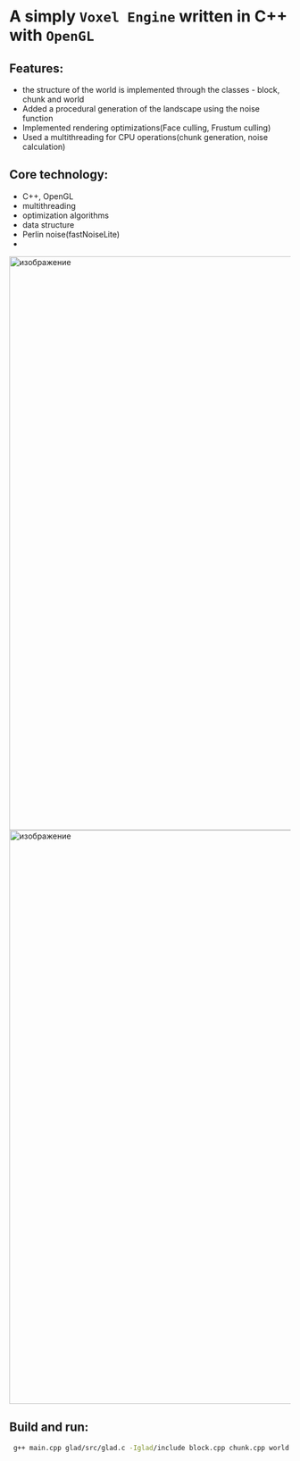 # A simply `Voxel Engine` written in C++ with `OpenGL`

## Features:  
- the structure of the world is implemented through the classes - block, chunk and world
- Added a procedural generation of the landscape using the noise function
- Implemented rendering optimizations(Face culling, Frustum culling)
- Used a multithreading for CPU operations(chunk generation, noise calculation)

## Core technology: 
- C++, OpenGL
- multithreading
- optimization algorithms
- data structure
- Perlin noise(fastNoiseLite)
- 
<img width="1908" height="1028" alt="изображение" src="https://github.com/user-attachments/assets/d6caeaa1-95ce-4496-bef3-1fd0c4c46f94" />
<img width="1908" height="1028" alt="изображение" src="https://github.com/user-attachments/assets/0cc2dc3d-9f1e-4ec7-88d3-67c1882eed01" />

## Build and run:  

```bash
 g++ main.cpp glad/src/glad.c -Iglad/include block.cpp chunk.cpp world.cpp -lglfw -ldl -lGL -o main\

